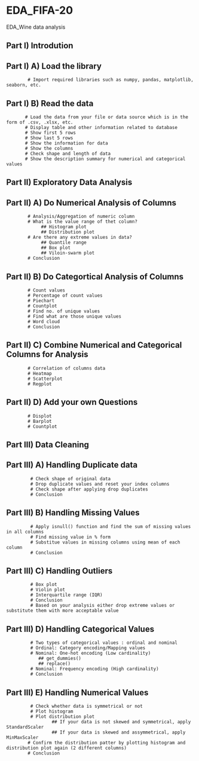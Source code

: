 # EDA_FIFA-20

EDA_Wine data analysis

## Part I) Introdution 
## Part I)  A) Load the library
            # Import required libraries such as numpy, pandas, matplotlib, seaborn, etc.

## Part I) B) Read the data
           # Load the data from your file or data source which is in the form of .csv, .xlsx, etc.
           # Display table and other information related to database
           # Show first 5 rows
           # Show last 5 rows
           # Show the information for data 
           # Show the columns
           # Check shape and length of data
           # Show the description summary for numerical and categorical values 

## Part II) Exploratory Data Analysis
## Part II) A) Do Numerical Analysis of Columns
            # Analysis/Aggregation of numeric column
            # What is the value range of thet column?
                 ## Histogram plot
                 ## Distribution plot
            # Are there any extreme values in data?
                 ## Quantile range
                 ## Box plot
                 ## Viloin-swarm plot
            # Conclusion

## Part II) B) Do Categortical  Analysis of Columns
            # Count values
            # Percentage of count values
            # Piechart
            # Countplot
            # Find no. of unique values
            # Find what are those unique values
            # Word cloud
            # Conclusion
 
## Part II) C) Combine Numerical and Categorical Columns for Analysis
            # Correlation of columns data
            # Heatmap
            # Scatterplot
            # Regplot

## Part II) D) Add your own Questions
            # Displot
            # Barplot
            # Countplot

## Part III) Data Cleaning
## Part III) A) Handling Duplicate data
             # Check shape of original data
             # Drop duplicate values and reset your index columns
             # Check shape after applying drop duplicates
             # Conclusion

## Part III) B)  Handling Missing Values
             # Apply isnull() function and find the sum of missing values in all columns
             # Find missing value in % form
             # Substitue values in missing columns using mean of each column
             # Conclusion

## Part III) C) Handling Outliers 
             # Box plot
             # Violin plot
             # Interquartile range (IQR)
             # Conclusion
             # Based on your analysis either drop extreme values or substitute them with more acceptable value

## Part III) D) Handling Categorical Values
             # Two types of categorical values : ordinal and nominal
             # Ordinal: Category encoding/Mapping values
             # Nominal: One-hot encoding (Low cardinality)
                ## get_dummies() 
                ## replace()
             # Nominal: Frequency encoding (High cardinality)
             # Conclusion             

## Part III) E) Handling Numerical Values
             # Check whether data is symmetrical or not
             # Plot histogram
             # Plot distribution plot
                     ## If your data is not skewed and symmetrical, apply StandardScaler
                     ## If your data is skewed and assymmetrical, apply MinMaxScaler
            # Confirm the distribution patter by plotting histogram and distribution plot again (2 different columns)
            # Conclusion        

            
          
            
            
